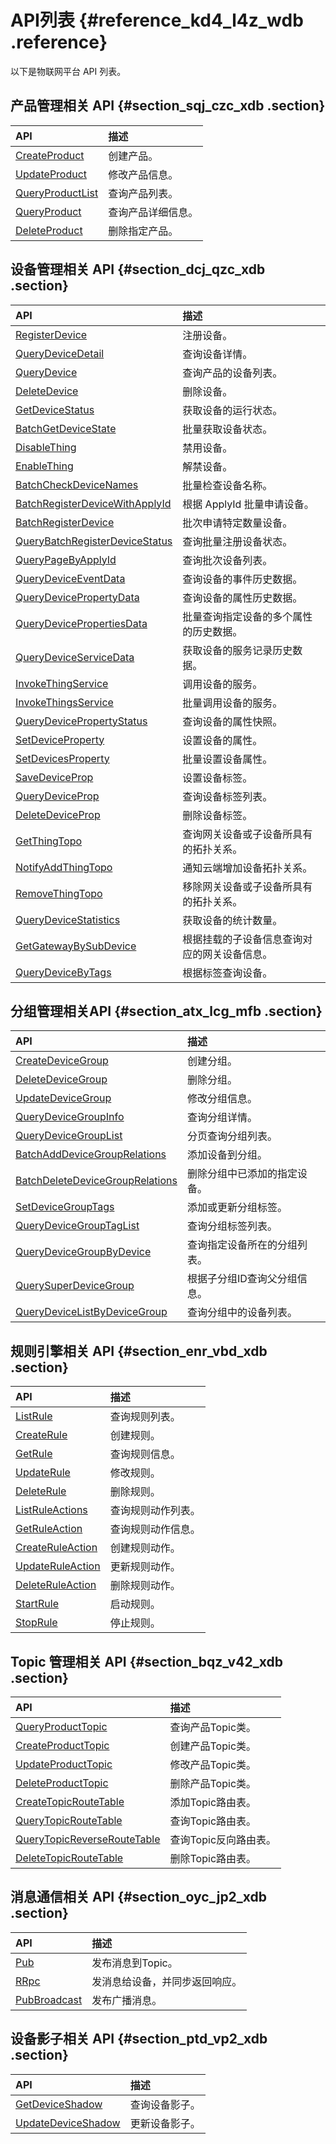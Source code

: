 # API列表 {#reference_kd4_l4z_wdb .reference}

以下是物联网平台 API 列表。

## 产品管理相关 API {#section_sqj_czc_xdb .section}

|API|描述|
|:--|:-|
|[CreateProduct](cn.zh-CN/云端开发指南/云端API参考/产品管理/CreateProduct.md#)|创建产品。|
|[UpdateProduct](cn.zh-CN/云端开发指南/云端API参考/产品管理/UpdateProduct.md#)|修改产品信息。|
|[QueryProductList](cn.zh-CN/云端开发指南/云端API参考/产品管理/QueryProductList.md#)|查询产品列表。|
|[QueryProduct](cn.zh-CN/云端开发指南/云端API参考/产品管理/QueryProduct.md#)|查询产品详细信息。|
|[DeleteProduct](cn.zh-CN/云端开发指南/云端API参考/产品管理/DeleteProduct.md#)|删除指定产品。|

## 设备管理相关 API {#section_dcj_qzc_xdb .section}

|API|描述|
|:--|:-|
|[RegisterDevice](cn.zh-CN/云端开发指南/云端API参考/设备管理/RegisterDevice.md#)|注册设备。|
|[QueryDeviceDetail](cn.zh-CN/云端开发指南/云端API参考/设备管理/QueryDeviceDetail.md#)|查询设备详情。|
|[QueryDevice](cn.zh-CN/云端开发指南/云端API参考/设备管理/QueryDevice.md#)|查询产品的设备列表。|
|[DeleteDevice](cn.zh-CN/云端开发指南/云端API参考/设备管理/DeleteDevice.md#)|删除设备。|
|[GetDeviceStatus](cn.zh-CN/云端开发指南/云端API参考/设备管理/GetDeviceStatus.md#)|获取设备的运行状态。|
|[BatchGetDeviceState](cn.zh-CN/云端开发指南/云端API参考/设备管理/BatchGetDeviceState.md#)|批量获取设备状态。|
|[DisableThing](cn.zh-CN/云端开发指南/云端API参考/设备管理/DisableThing.md#)|禁用设备。|
|[EnableThing](cn.zh-CN/云端开发指南/云端API参考/设备管理/EnableThing.md#)|解禁设备。|
|[BatchCheckDeviceNames](cn.zh-CN/云端开发指南/云端API参考/设备管理/BatchCheckDeviceNames.md#)|批量检查设备名称。|
|[BatchRegisterDeviceWithApplyId](cn.zh-CN/云端开发指南/云端API参考/设备管理/BatchRegisterDeviceWithApplyId.md#)|根据 ApplyId 批量申请设备。|
|[BatchRegisterDevice](cn.zh-CN/云端开发指南/云端API参考/设备管理/BatchRegisterDevice.md#)|批次申请特定数量设备。|
|[QueryBatchRegisterDeviceStatus](cn.zh-CN/云端开发指南/云端API参考/设备管理/QueryBatchRegisterDeviceStatus.md#)|查询批量注册设备状态。|
|[QueryPageByApplyId](cn.zh-CN/云端开发指南/云端API参考/设备管理/QueryPageByApplyId.md#)|查询批次设备列表。|
|[QueryDeviceEventData](cn.zh-CN/云端开发指南/云端API参考/设备管理/QueryDeviceEventData.md#)|查询设备的事件历史数据。|
|[QueryDevicePropertyData](cn.zh-CN/云端开发指南/云端API参考/设备管理/QueryDevicePropertyData.md#)|查询设备的属性历史数据。|
|[QueryDevicePropertiesData](cn.zh-CN/云端开发指南/云端API参考/设备管理/QueryDevicePropertiesData.md#)|批量查询指定设备的多个属性的历史数据。|
|[QueryDeviceServiceData](cn.zh-CN/云端开发指南/云端API参考/设备管理/QueryDeviceServiceData.md#)|获取设备的服务记录历史数据。|
|[InvokeThingService](cn.zh-CN/云端开发指南/云端API参考/设备管理/InvokeThingService.md#)|调用设备的服务。|
|[InvokeThingsService](cn.zh-CN/云端开发指南/云端API参考/设备管理/InvokeThingsService.md#)|批量调用设备的服务。|
|[QueryDevicePropertyStatus](cn.zh-CN/云端开发指南/云端API参考/设备管理/QueryDevicePropertyStatus.md#)|查询设备的属性快照。|
|[SetDeviceProperty](cn.zh-CN/云端开发指南/云端API参考/设备管理/SetDeviceProperty.md#)|设置设备的属性。|
|[SetDevicesProperty](cn.zh-CN/云端开发指南/云端API参考/设备管理/SetDevicesProperty.md#)|批量设置设备属性。|
|[SaveDeviceProp](cn.zh-CN/云端开发指南/云端API参考/设备管理/SaveDeviceProp.md#)|设置设备标签。|
|[QueryDeviceProp](cn.zh-CN/云端开发指南/云端API参考/设备管理/QueryDeviceProp.md#)|查询设备标签列表。|
|[DeleteDeviceProp](cn.zh-CN/云端开发指南/云端API参考/设备管理/DeleteDeviceProp.md#)|删除设备标签。|
|[GetThingTopo](cn.zh-CN/云端开发指南/云端API参考/设备管理/GetThingTopo.md#)|查询网关设备或子设备所具有的拓扑关系。|
|[NotifyAddThingTopo](cn.zh-CN/云端开发指南/云端API参考/设备管理/NotifyAddThingTopo.md#)|通知云端增加设备拓扑关系。|
|[RemoveThingTopo](cn.zh-CN/云端开发指南/云端API参考/设备管理/RemoveThingTopo.md#)|移除网关设备或子设备所具有的拓扑关系。|
|[QueryDeviceStatistics](cn.zh-CN/云端开发指南/云端API参考/设备管理/QueryDeviceStatistics.md#)|获取设备的统计数量。|
|[GetGatewayBySubDevice](cn.zh-CN/云端开发指南/云端API参考/设备管理/GetGatewayBySubDevice.md#)|根据挂载的子设备信息查询对应的网关设备信息。|
|[QueryDeviceByTags](cn.zh-CN/云端开发指南/云端API参考/设备管理/QueryDeviceByTags.md#)|根据标签查询设备。|

## 分组管理相关API {#section_atx_lcg_mfb .section}

|API|描述|
|:--|:-|
|[CreateDeviceGroup](cn.zh-CN/云端开发指南/云端API参考/分组管理/CreateDeviceGroup.md#)|创建分组。|
|[DeleteDeviceGroup](cn.zh-CN/云端开发指南/云端API参考/分组管理/DeleteDeviceGroup.md#)|删除分组。|
|[UpdateDeviceGroup](cn.zh-CN/云端开发指南/云端API参考/分组管理/UpdateDeviceGroup.md#)|修改分组信息。|
|[QueryDeviceGroupInfo](cn.zh-CN/云端开发指南/云端API参考/分组管理/QueryDeviceGroupInfo.md#)|查询分组详情。|
|[QueryDeviceGroupList](cn.zh-CN/云端开发指南/云端API参考/分组管理/QueryDeviceGroupList.md#)|分页查询分组列表。|
|[BatchAddDeviceGroupRelations](cn.zh-CN/云端开发指南/云端API参考/分组管理/BatchAddDeviceGroupRelations.md#)|添加设备到分组。|
|[BatchDeleteDeviceGroupRelations](cn.zh-CN/云端开发指南/云端API参考/分组管理/BatchDeleteDeviceGroupRelations.md#)|删除分组中已添加的指定设备。|
|[SetDeviceGroupTags](cn.zh-CN/云端开发指南/云端API参考/分组管理/SetDeviceGroupTags.md#)|添加或更新分组标签。|
|[QueryDeviceGroupTagList](cn.zh-CN/云端开发指南/云端API参考/分组管理/QueryDeviceGroupTagList.md#)|查询分组标签列表。|
|[QueryDeviceGroupByDevice](cn.zh-CN/云端开发指南/云端API参考/分组管理/QueryDeviceGroupByDevice.md#)|查询指定设备所在的分组列表。|
|[QuerySuperDeviceGroup](cn.zh-CN/云端开发指南/云端API参考/分组管理/QuerySuperDeviceGroup.md#)|根据子分组ID查询父分组信息。|
|[QueryDeviceListByDeviceGroup](cn.zh-CN/云端开发指南/云端API参考/分组管理/QueryDeviceListByDeviceGroup.md#)|查询分组中的设备列表。|

## 规则引擎相关 API {#section_enr_vbd_xdb .section}

|API|描述|
|:--|:-|
|[ListRule](cn.zh-CN/云端开发指南/云端API参考/规则引擎/ListRule.md#)|查询规则列表。|
|[CreateRule](cn.zh-CN/云端开发指南/云端API参考/规则引擎/CreateRule.md#)|创建规则。|
|[GetRule](cn.zh-CN/云端开发指南/云端API参考/规则引擎/GetRule.md#)|查询规则信息。|
|[UpdateRule](cn.zh-CN/云端开发指南/云端API参考/规则引擎/UpdateRule.md#)|修改规则。|
|[DeleteRule](cn.zh-CN/云端开发指南/云端API参考/规则引擎/DeleteRule.md#)|删除规则。|
|[ListRuleActions](cn.zh-CN/云端开发指南/云端API参考/规则引擎/ListRuleActions.md#)|查询规则动作列表。|
|[GetRuleAction](cn.zh-CN/云端开发指南/云端API参考/规则引擎/GetRuleAction.md#)|查询规则动作信息。|
|[CreateRuleAction](cn.zh-CN/云端开发指南/云端API参考/规则引擎/CreateRuleAction.md#)|创建规则动作。|
|[UpdateRuleAction](cn.zh-CN/云端开发指南/云端API参考/规则引擎/UpdateRuleAction.md#)|更新规则动作。|
|[DeleteRuleAction](cn.zh-CN/云端开发指南/云端API参考/规则引擎/DeleteRuleAction.md#)|删除规则动作。|
|[StartRule](cn.zh-CN/云端开发指南/云端API参考/规则引擎/StartRule.md#)|启动规则。|
|[StopRule](cn.zh-CN/云端开发指南/云端API参考/规则引擎/StopRule.md#)|停止规则。|

## Topic 管理相关 API {#section_bqz_v42_xdb .section}

|API|描述|
|:--|:-|
|[QueryProductTopic](cn.zh-CN/云端开发指南/云端API参考/Topic管理/QueryProductTopic.md#)|查询产品Topic类。|
|[CreateProductTopic](cn.zh-CN/云端开发指南/云端API参考/Topic管理/CreateProductTopic.md#)|创建产品Topic类。|
|[UpdateProductTopic](cn.zh-CN/云端开发指南/云端API参考/Topic管理/UpdateProductTopic.md#)|修改产品Topic类。|
|[DeleteProductTopic](cn.zh-CN/云端开发指南/云端API参考/Topic管理/DeleteProductTopic.md#)|删除产品Topic类。|
|[CreateTopicRouteTable](cn.zh-CN/云端开发指南/云端API参考/Topic管理/CreateTopicRouteTable.md#)|添加Topic路由表。|
|[QueryTopicRouteTable](cn.zh-CN/云端开发指南/云端API参考/Topic管理/QueryTopicRouteTable.md#)|查询Topic路由表。|
|[QueryTopicReverseRouteTable](cn.zh-CN/云端开发指南/云端API参考/Topic管理/QueryTopicReverseRouteTable.md#)|查询Topic反向路由表。|
|[DeleteTopicRouteTable](cn.zh-CN/云端开发指南/云端API参考/Topic管理/DeleteTopicRouteTable.md#)|删除Topic路由表。|

## 消息通信相关 API {#section_oyc_jp2_xdb .section}

|API|描述|
|:--|:-|
|[Pub](cn.zh-CN/云端开发指南/云端API参考/消息通信/Pub.md#)|发布消息到Topic。|
|[RRpc](cn.zh-CN/云端开发指南/云端API参考/消息通信/RRpc.md#)|发消息给设备，并同步返回响应。|
|[PubBroadcast](cn.zh-CN/云端开发指南/云端API参考/消息通信/PubBroadcast.md#)|发布广播消息。|

## 设备影子相关 API {#section_ptd_vp2_xdb .section}

|API|描述|
|:--|:-|
|[GetDeviceShadow](cn.zh-CN/云端开发指南/云端API参考/设备影子/GetDeviceShadow.md#)|查询设备影子。|
|[UpdateDeviceShadow](cn.zh-CN/云端开发指南/云端API参考/设备影子/UpdateDeviceShadow.md#)|更新设备影子。|

